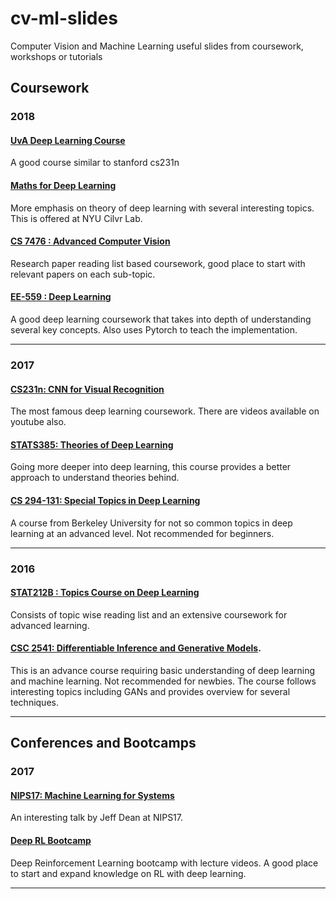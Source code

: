 # cv-ml-slides
Computer Vision and Machine Learning useful slides from coursework, workshops or tutorials 


## Coursework

### 2018

#### [UvA Deep Learning Course](http://uvadlc.github.io/)

A good course similar to stanford cs231n

#### [Maths for Deep Learning ](https://joanbruna.github.io/MathsDL-spring18/)

More emphasis on theory of deep learning with several interesting topics. This is offered at NYU Cilvr Lab.

#### [CS 7476 : Advanced Computer Vision](https://www.cc.gatech.edu/~hays/7476/)

Research paper reading list based coursework, good place to start with relevant papers on each sub-topic. 

#### [EE-559 : Deep Learning](https://documents.epfl.ch/users/f/fl/fleuret/www/dlc/)
A good deep learning coursework that takes into depth of understanding several key concepts. Also uses Pytorch to teach the implementation. 

---
### 2017
#### [CS231n: CNN for Visual Recognition](http://cs231n.stanford.edu/slides/2017/)
The most famous deep learning coursework. There are videos available on youtube also.

#### [STATS385: Theories of Deep Learning](https://stats385.github.io/readings)
Going more deeper into deep learning, this course provides a better approach to understand theories behind. 

#### [CS 294-131: Special Topics in Deep Learning](https://berkeley-deep-learning.github.io/cs294-131-s17/)
A course from Berkeley University for not so common topics in deep learning at an advanced level. Not recommended for beginners. 

---
### 2016
#### [STAT212B :  Topics Course on Deep Learning](http://joanbruna.github.io/stat212b/)
Consists of topic wise reading list and an extensive coursework for advanced learning. 

#### [CSC 2541: Differentiable Inference and Generative Models](http://www.cs.toronto.edu/~duvenaud/courses/csc2541/).
This is an advance course requiring basic understanding of deep learning and machine learning. Not recommended for newbies. The course follows interesting topics including GANs and provides overview for several techniques. 

---
## Conferences and Bootcamps

### 2017
#### [NIPS17: Machine Learning for Systems](http://learningsys.org/nips17/assets/slides/dean-nips17.pdf)
An interesting talk by Jeff Dean at NIPS17. 

#### [Deep RL Bootcamp](https://sites.google.com/view/deep-rl-bootcamp/lectures)
Deep Reinforcement Learning bootcamp with lecture videos. A good place to start and expand knowledge on RL with deep learning. 

---



